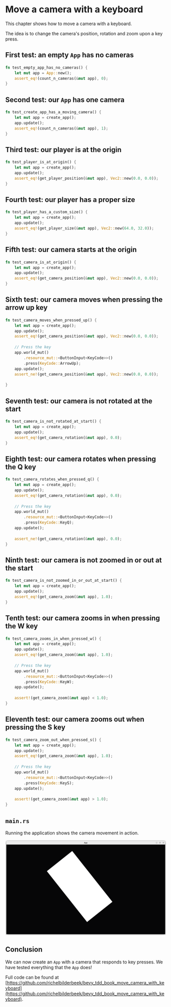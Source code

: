 # Move a camera with a keyboard

This chapter shows how to move a camera with a keyboard.

The idea is to change the camera's position, rotation and zoom upon a key press.

## First test: an empty `App` has no cameras

```rust
fn test_empty_app_has_no_cameras() {
    let mut app = App::new();
    assert_eq!(count_n_cameras(&mut app), 0);
}
```

## Second test: our `App` has one camera

```rust
fn test_create_app_has_a_moving_camera() {
    let mut app = create_app();
    app.update();
    assert_eq!(count_n_cameras(&mut app), 1);
}
```

## Third test: our player is at the origin

```rust
fn test_player_is_at_origin() {
    let mut app = create_app();
    app.update();
    assert_eq!(get_player_position(&mut app), Vec2::new(0.0, 0.0));
}
```

## Fourth test: our player has a proper size

```rust
fn test_player_has_a_custom_size() {
    let mut app = create_app();
    app.update();
    assert_eq!(get_player_size(&mut app), Vec2::new(64.0, 32.0));
}
```

## Fifth test: our camera starts at the origin

```rust
fn test_camera_is_at_origin() {
    let mut app = create_app();
    app.update();
    assert_eq!(get_camera_position(&mut app), Vec2::new(0.0, 0.0));
}
```

## Sixth test: our camera moves when pressing the arrow up key

```rust
fn test_camera_moves_when_pressed_up() {
    let mut app = create_app();
    app.update();
    assert_eq!(get_camera_position(&mut app), Vec2::new(0.0, 0.0));

    // Press the key
    app.world_mut()
        .resource_mut::<ButtonInput<KeyCode>>()
        .press(KeyCode::ArrowUp);
    app.update();
    assert_ne!(get_camera_position(&mut app), Vec2::new(0.0, 0.0));

}
```

## Seventh test: our camera is not rotated at the start

```rust
fn test_camera_is_not_rotated_at_start() {
    let mut app = create_app();
    app.update();
    assert_eq!(get_camera_rotation(&mut app), 0.0);
}
```

## Eighth test: our camera rotates when pressing the Q key

```rust
fn test_camera_rotates_when_pressed_q() {
    let mut app = create_app();
    app.update();
    assert_eq!(get_camera_rotation(&mut app), 0.0);

    // Press the key
    app.world_mut()
        .resource_mut::<ButtonInput<KeyCode>>()
        .press(KeyCode::KeyQ);
    app.update();

    assert_ne!(get_camera_rotation(&mut app), 0.0);
}
```

## Ninth test: our camera is not zoomed in or out at the start

```rust
fn test_camera_is_not_zoomed_in_or_out_at_start() {
    let mut app = create_app();
    app.update();
    assert_eq!(get_camera_zoom(&mut app), 1.0);
}
```

## Tenth test: our camera zooms in when pressing the W key

```rust
fn test_camera_zooms_in_when_pressed_w() {
    let mut app = create_app();
    app.update();
    assert_eq!(get_camera_zoom(&mut app), 1.0);

    // Press the key
    app.world_mut()
        .resource_mut::<ButtonInput<KeyCode>>()
        .press(KeyCode::KeyW);
    app.update();

    assert!(get_camera_zoom(&mut app) < 1.0);
}
```

## Eleventh test: our camera zooms out when pressing the S key

```rust
fn test_camera_zoom_out_when_pressed_s() {
    let mut app = create_app();
    app.update();
    assert_eq!(get_camera_zoom(&mut app), 1.0);

    // Press the key
    app.world_mut()
        .resource_mut::<ButtonInput<KeyCode>>()
        .press(KeyCode::KeyS);
    app.update();

    assert!(get_camera_zoom(&mut app) > 1.0);
}
```

## `main.rs`

Running the application shows the camera movement in action.

![The App in action](move_camera_with_keyboard.png)

## Conclusion

We can now create an `App` with a camera that responds to key presses.
We have tested everything that the `App` does!

Full code can be found at [https://github.com/richelbilderbeek/bevy_tdd_book_move_camera_with_keyboard](https://github.com/richelbilderbeek/bevy_tdd_book_move_camera_with_keyboard).
